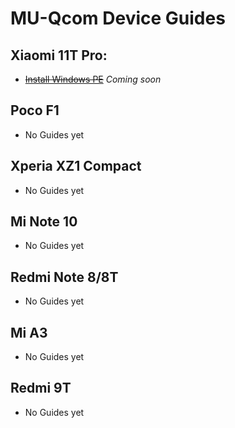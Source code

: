 # MU-Qcom Device Guides

## Xiaomi 11T Pro:

   - ~~[Install Windows PE]()~~ *Coming soon*

## Poco F1

   - No Guides yet

## Xperia XZ1 Compact

   - No Guides yet

## Mi Note 10

   - No Guides yet

## Redmi Note 8/8T

   - No Guides yet

## Mi A3

   - No Guides yet

## Redmi 9T

   - No Guides yet
